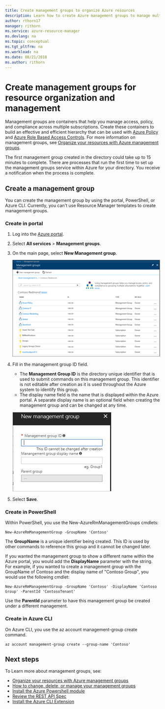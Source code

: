 ```yaml
---
title: Create management groups to organize Azure resources
description: Learn how to create Azure management groups to manage multiple resources. 
author: rthorn17
manager: rithorn
ms.service: azure-resource-manager
ms.devlang: na
ms.topic: conceptual
ms.tgt_pltfrm: na
ms.workload: na
ms.date: 08/21/2018
ms.author: rithorn
---
```

# Create management groups for resource organization and management

Management groups are containers that help you manage access, policy, and compliance across
multiple subscriptions. Create these containers to build an effective and efficient hierarchy that
can be used with [Azure Policy](../policy/overview.md) and [Azure Role Based
Access Controls](../../role-based-access-control/overview.md). For more information on management
groups, see [Organize your resources with Azure management groups](overview.md).

The first management group created in the directory could take up to 15 minutes to complete. There
are processes that run the first time to set up the management groups service within Azure for your
directory. You receive a notification when the process is complete.

## Create a management group

You can create the management group by using the portal, PowerShell, or Azure CLI. Currently, you
can't use Resource Manager templates to create management groups.

### Create in portal

1. Log into the [Azure portal](http://portal.azure.com).

1. Select **All services** > **Management groups**.

1. On the main page, select **New Management group**.

   ![Main Group](./media/main.png)

1. Fill in the management group ID field.

   - The **Management Group ID** is the directory unique identifier that is used to submit commands on this management group. This identifier is not editable after creation as it is used throughout the Azure system to identify this group.
   - The display name field is the name that is displayed within the Azure portal. A separate display name is an optional field when creating the management group and can be changed at any time.  

   ![Create](./media/create_context_menu.png)  

1. Select **Save**.

### Create in PowerShell

Within PowerShell, you use the New-AzureRmManagementGroups cmdlets:

```azurepowershell-interactive
New-AzureRmManagementGroup -GroupName 'Contoso'
```

The **GroupName** is a unique identifier being created. This ID is used by other commands to
reference this group and it cannot be changed later.

If you wanted the management group to show a different name within the Azure portal, you would add
the **DisplayName** parameter with the string. For example, if you wanted to create a management
group with the GroupName of Contoso and the display name of "Contoso Group", you would use the
following cmdlet:

```azurepowershell-interactive
New-AzureRmManagementGroup -GroupName 'Contoso' -DisplayName 'Contoso Group' -ParentId 'ContosoTenant'
```

Use the **ParentId** parameter to have this management group be created under a different
management.

### Create in Azure CLI

On Azure CLI, you use the az account management-group create command.

```azurecli-interactive
az account management-group create --group-name 'Contoso'
```

## Next steps

To Learn more about management groups, see:

- [Organize your resources with Azure management groups](overview.md)
- [How to change, delete, or manage your management groups](manage.md)
- [Install the Azure Powershell module](https://www.powershellgallery.com/packages/AzureRM.ManagementGroups)
- [Review the REST API Spec](https://github.com/Azure/azure-rest-api-specs/tree/master/specification/managementgroups/resource-manager/Microsoft.Management/preview)
- [Install the Azure CLI Extension](/cli/azure/extension?view=azure-cli-latest#az-extension-list-available)
